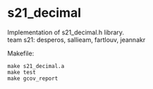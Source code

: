 # s21_decimal
Implementation of s21_decimal.h library.
<br>team s21: desperos, sallieam, fartlouv, jeannakr

Makefile:

    make s21_decimal.a
    make test
    make gcov_report
